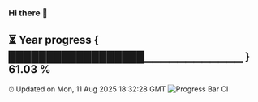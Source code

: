 ### Hi there 👋
⏳ Year progress { ██████████████████▁▁▁▁▁▁▁▁▁▁▁▁ } 61.03 %
---
⏰ Updated on Mon, 11 Aug 2025 18:32:28 GMT
![Progress Bar CI](https://github.com/liununu/liununu/workflows/Progress%20Bar%20CI/badge.svg)

